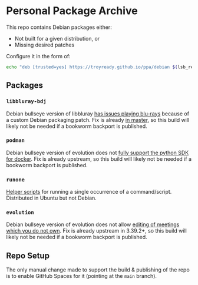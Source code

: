# Personal Package Archive

This repo contains Debian packages either:

* Not built for a given distribution, or
* Missing desired patches

Configure it in the form of:

```bash
echo "deb [trusted=yes] https://troyready.github.io/ppa/debian $(lsb_release -sc) main" | sudo tee /etc/apt/sources.list.d/troyready-ppa.list >/dev/null
```

## Packages

### `libbluray-bdj`

Debian bullseye version of libbluray [has issues playing blu-rays](https://code.videolan.org/videolan/libbluray/-/issues/31) because of a custom Debian packaging patch. Fix is already [in master](https://salsa.debian.org/multimedia-team/libbluray/-/commit/a529f3b0806dc9a02bda681499041a190515ce0e), so this build will likely not be needed if a bookworm backport is published.

### `podman`

Debian bullseye version of evolution does not [fully support the python SDK for docker](https://github.com/containers/podman/issues/9564). Fix is already upstream, so this build will likely not be needed if a bookworm backport is published.

### `runone`

[Helper scripts](https://launchpad.net/run-one) for running a single occurrence of a command/script. Distributed in Ubuntu but not Debian.

### `evolution`

Debian bullseye version of evolution does not allow [editing of meetings which you do not own](https://gitlab.gnome.org/GNOME/evolution/-/issues/992). Fix is already upstream in 3.39.2+, so this build will likely not be needed if a bookworm backport is published.

## Repo Setup

The only manual change made to support the build & publishing of the repo is to enable GitHub Spaces for it (pointing at the `main` branch).
